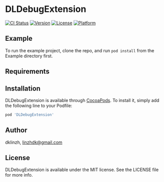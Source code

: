# DLDebugExtension

[![CI Status](https://img.shields.io/travis/dklinzh/DLDebugExtension.svg?style=flat)](https://travis-ci.org/dklinzh/DLDebugExtension)
[![Version](https://img.shields.io/cocoapods/v/DLDebugExtension.svg?style=flat)](https://cocoapods.org/pods/DLDebugExtension)
[![License](https://img.shields.io/cocoapods/l/DLDebugExtension.svg?style=flat)](https://cocoapods.org/pods/DLDebugExtension)
[![Platform](https://img.shields.io/cocoapods/p/DLDebugExtension.svg?style=flat)](https://cocoapods.org/pods/DLDebugExtension)

## Example

To run the example project, clone the repo, and run `pod install` from the Example directory first.

## Requirements

## Installation

DLDebugExtension is available through [CocoaPods](https://cocoapods.org). To install
it, simply add the following line to your Podfile:

```ruby
pod 'DLDebugExtension'
```

## Author

dklinzh, linzhdk@gmail.com

## License

DLDebugExtension is available under the MIT license. See the LICENSE file for more info.
